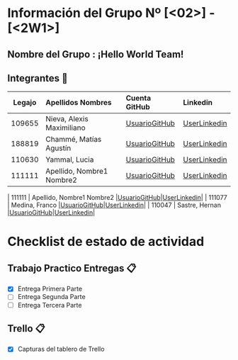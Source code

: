 # Información del Grupo Nº [<02>] - [<2W1>]

## Nombre del Grupo : ¡Hello World Team!


## Integrantes :busts_in_silhouette:

| Legajo| Apellidos Nombres  | Cuenta GitHub | Linkedin
| :------: | :-------- | :-------- | :-------- |
| 109655 | Nieva, Alexis Maximiliano |[UsuarioGitHub](https://github.com/109655-2W1-NievaAlexis)|[UserLinkedin](https://ar.linkedin.com/)|
| 188819 | Chammé, Matías Agustín |[UsuarioGitHub](https://github.com/agusch96)|[UserLinkedin](https://www.linkedin.com/in/agust%C3%ADn-chamm%C3%A9-0041b5193/)|
| 110630 | Yammal, Lucia  |[UsuarioGitHub](https://github.com/luciayammal)|[UserLinkedin](https://ar.linkedin.com/)|
| 111111 | Apellido, Nombre1 Nombre2 |[UsuarioGitHub](https://github.com/xxxx)|[UserLinkedin](https://ar.linkedin.com/)|

| 111111 | Apellido, Nombre1 Nombre2 |[UsuarioGitHub](https://github.com/xxxx)|[UserLinkedin](https://ar.linkedin.com/)|
| 111077 | Medina, Franco  |[UsuarioGitHub](https://github.com/FranMedi25)|[UserLinkedin](https://ar.linkedin.com/)|
| 110047 | Sastre, Hernan |[UsuarioGitHub](https://github.com/hernansastre)|[UserLinkedin](https://ar.linkedin.com/)|


# Checklist de estado de actividad

## Trabajo Practico Entregas :clipboard:

- [x] Entrega Primera Parte
- [ ] Entrega Segunda Parte
- [ ] Entrega Tercera Parte

## Trello :clipboard:

- [X] Capturas del tablero de Trello


